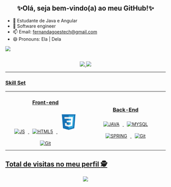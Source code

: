 <h2 align="center">✨Olá, seja bem-vindo(a) ao meu GitHub!✨</h2> 
  
- 🔭 Estudante de Java e Angular  
- 🌱 Software engineer
- 📫 Email: fernandagoestech@gmail.com
- 😄 Pronouns: Ela | Dela
  
<a href="www.linkedin.com/in/fernanda-góes" target="_blank"><img src="https://img.shields.io/badge/-LinkedIn-%230077B5?style=for-the-badge&logo=linkedin&logoColor=white" target="_blank"></a> 

</div>  
    
##
<!-- GitHub Status  -->
<div align="center">
  <a href="https://github.com/Italomax">
  <img height="149em" src="https://github-readme-stats.vercel.app/api?username=Italomax&show_icons=true&theme=github_dark&include_all_commits=true&count_private=true" />
  <img height="149em" src="https://github-readme-stats.vercel.app/api/top-langs/?username=Italomax&layout=compact&langs_count=7&theme=github_dark" />
</div>    
 
----

### Skill Set
<table align="center"><tr><td align="center" width="50%" > 

### Front-end 
<div align="center">  
<img style="margin: 10px" src="https://cdn.jsdelivr.net/gh/devicons/devicon/icons/javascript/javascript-original.svg" alt="JS" height="50" /> 
<img style="margin: 10px" src="https://cdn.jsdelivr.net/gh/devicons/devicon/icons/html5/html5-original-wordmark.svg" alt="HTML5" height="50" />  
<img style="margin: 10px" src="https://raw.githubusercontent.com/devicons/devicon/master/icons/css3/css3-original.svg" alt="CSS3" height="50" /> 
<img style="margin: 10px" src="https://profilinator.rishav.dev/skills-assets/git-scm-icon.svg" alt="Git" height="50" />  
</div>
<td align="center" width="50%">
  
### Back-End
<div align="center">  
<img style="margin: 10px" src="https://cdn.jsdelivr.net/gh/devicons/devicon/icons/java/java-original.svg"/ alt="JAVA" height="50" />
<img style="margin: 10px" src= "https://cdn.jsdelivr.net/gh/devicons/devicon/icons/mysql/mysql-original-wordmark.svg"/ alt="MYSQL" height="50" />
<img style="margin: 10px" src= "https://cdn.jsdelivr.net/gh/devicons/devicon/icons/spring/spring-original.svg"/ alt="SPRING" height="50" />  
<img style="margin: 10px" src="https://profilinator.rishav.dev/skills-assets/git-scm-icon.svg" alt="Git" height="50" />  
</div>
  </td></tr></table>
  
## Total de visitas no meu perfil :detective: <br>
 <p align="center"> 
   <img alingn="center" src="https://profile-counter.glitch.me/Italomax/count.svg" />
 </p>

</p>  
